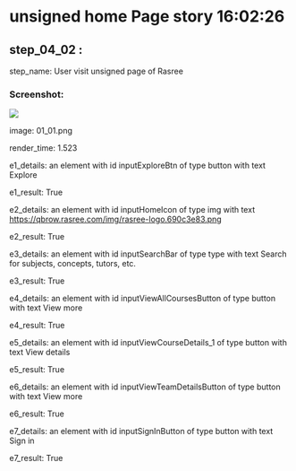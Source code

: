 



#  unsigned home Page story  16:02:26
  

##  step_04_02 : 
  
  
step_name:  User visit unsigned page of Rasree   

### Screenshot: 
  
![](./comic/01_01.png)  
  
image: 01_01.png  
  
render_time: 1.523  
  
e1_details: an element with id inputExploreBtn of type button with text Explore   
  
e1_result: True  
  
e2_details: an element with id inputHomeIcon of type img with text 	https://qbrow.rasree.com/img/rasree-logo.690c3e83.png   
  
e2_result: True  
  
e3_details: an element with id inputSearchBar of type type with text Search for subjects, concepts, tutors, etc.   
  
e3_result: True  
  
e4_details: an element with id inputViewAllCoursesButton of type button with text View more   
  
e4_result: True  
  
e5_details: an element with id inputViewCourseDetails_1 of type button with text View details   
  
e5_result: True  
  
e6_details: an element with id inputViewTeamDetailsButton of type button with text View more   
  
e6_result: True  
  
e7_details: an element with id inputSignInButton of type button with text Sign in   
  
e7_result: True